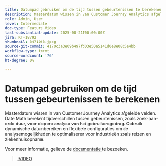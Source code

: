 ```yaml
---
title: Datumpad gebruiken om de tijd tussen gebeurtenissen te berekenen
description: Masterdatum wissen in van Customer Journey Analytics afgeleide velden.
role: Admin, User
level: Intermediate
doc-type: Feature Video
last-substantial-update: 2025-08-21T00:00:00Z
jira: KT-18792
thumbnail: 3471043.jpeg
source-git-commit: 4170c3a3e09b497fd03e50a5141d0e8e0865e4bb
workflow-type: tm+mt
source-wordcount: '76'
ht-degree: 0%

---
```


# Datumpad gebruiken om de tijd tussen gebeurtenissen te berekenen

Masterdatum wissen in van Customer Journey Analytics afgeleide velden. Date Math berekent tijdverschillen tussen gebeurtenissen, zoals zoek-aan-orde duur, voor diepere analyse van het gebruikersgedrag. Gebruik dynamische datumbereiken en flexibele configuraties om de analysemogelijkheden te optimaliseren voor industrieën zoals reizen en ziekenhuisopname.

Voor meer informatie, gelieve de [ documentatie ](https://experienceleague.adobe.com/en/docs/analytics-platform/using/cja-dataviews/derived-fields) te bezoeken.

>[!VIDEO](https://video.tv.adobe.com/v/3471043/?learn=on)
